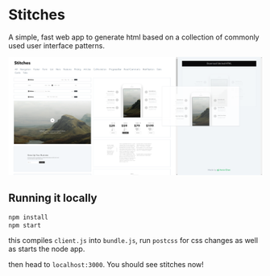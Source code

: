 # Stitches


A simple, fast web app to generate html based on a collection of commonly used user interface patterns.

![app-screen-shot](./screenshot.png)

## Running it locally


```
npm install
npm start
```
this compiles `client.js` into `bundle.js`, run `postcss` for css changes as well as starts the node app.

then head to `localhost:3000`. You should see stitches now!